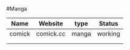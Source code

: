 #Manga

| Name      | Website       | type  | Status  |
|-----------|---------------|-------|---------|
| comick    | comick.cc     | manga | working | 
|           |               |       |         | 
|           |               |       |         |  